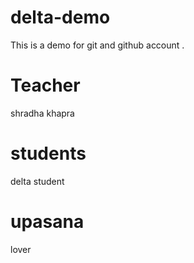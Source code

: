 # delta-demo
This is a demo for git and github account .

# Teacher
shradha khapra

# students
delta student

# upasana
lover
